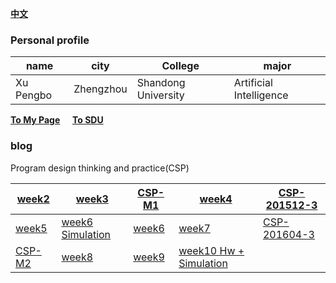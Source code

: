 [**中文**](./index.md) 
### Personal  profile

  |  name |  city |College| major |
  |-------|-------|-------|-------|
  | Xu Pengbo | Zhengzhou | Shandong University | Artificial Intelligence|

  [**To My Page**](https://www.xupengbo.online) &nbsp;&nbsp;&nbsp;  [**To SDU**](https://www.sdu.edu.cn/sdgk/sdjj.htm) 
### blog    
  Program design thinking and practice(CSP) 
   
  | [week2](./week2.md) | [week3](./week3.md) | [CSP-M1](./CSP-M1.md) | [week4](./week4.md) |[CSP-201512-3](./CSP-201512-3.md)|
  |---|---|---|---|---|
  | [week5](./week5.md) | [week6 Simulation](./week6模拟.md) | [week6](./week6.md) | [week7](./week7.md) | [CSP-201604-3](./csp201604-3.md) | 
  | [CSP-M2](./CSP-M2.md) |[week8](./week8.md) | [week9](./week9.md)|[week10 Hw + Simulation](./week10.md)| |
   
    
